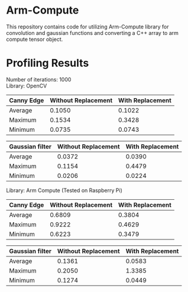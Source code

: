 # Arm-Compute
This repository contains code for utilizing Arm-Compute library for convolution and gaussian functions and converting a C++ array to arm compute tensor object.
<h1> Profiling Results </h1> 

Number of iterations: 1000\
Library: OpenCV

Canny Edge | Without Replacement | With Replacement 
--- | --- | ---
Average | 0.1050 | 0.1022 
Maximum | 0.1534 | 0.3428 
Minimum | 0.0735 | 0.0743

Gaussian filter | Without Replacement | With Replacement 
--- | --- | ---
Average | 0.0372 | 0.0390 
Maximum | 0.1154 | 0.4479 
Minimum | 0.0206 | 0.0224

Library: Arm Compute (Tested on Raspberry Pi)

Canny Edge | Without Replacement | With Replacement 
--- | --- | ---
Average | 0.6809 | 0.3804 
Maximum | 0.9222 | 0.4629 
Minimum | 0.6223 | 0.3479

Gaussian filter | Without Replacement | With Replacement 
--- | --- | ---
Average | 0.1361 | 0.0583 
Maximum | 0.2050 | 1.3385 
Minimum | 0.1274 | 0.0449

